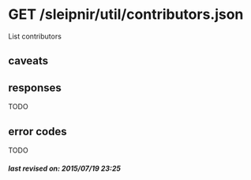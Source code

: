 # GET /sleipnir/util/contributors.json

List contributors

## caveats

## responses

TODO

## error codes

TODO

##### last revised on: 2015/07/19 23:25
